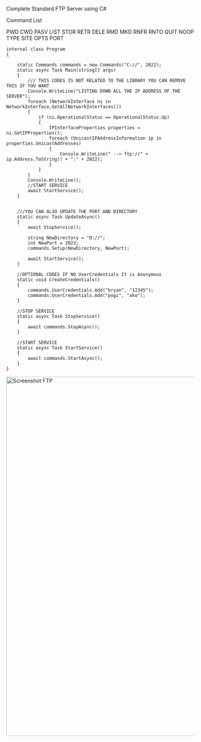 
Complete Standard FTP Server using C#

            
Command List 

PWD
CWD
PASV
LIST
STOR
RETR
DELE
RMD
MKD
RNFR
RNTO
QUIT
NOOP
TYPE
SITE
OPTS
PORT





    internal class Program
    {

        static Commands commands = new Commands("C://", 2022);
        static async Task Main(string[] args)
        {
            /// THIS CODES IS NOT RELATED TO THE LIBRARY YOU CAN REMOVE THIS IF YOU WANT
            Console.WriteLine("LISTING DOWN ALL THE IP ADDRESS OF THE SERVER");
            foreach (NetworkInterface ni in NetworkInterface.GetAllNetworkInterfaces())
            {
                if (ni.OperationalStatus == OperationalStatus.Up)
                {
                    IPInterfaceProperties properties = ni.GetIPProperties();
                    foreach (UnicastIPAddressInformation ip in properties.UnicastAddresses)
                    {
                        Console.WriteLine(" --> ftp://" + ip.Address.ToString() + ":" + 2022);
                    }
                }
            }
            Console.WriteLine();
            //START SERVICE
            await StartService();
        }


        ///YOU CAN ALSO UPDATE THE PORT AND DIRECTORY
        static async Task UpdateAsync()
        {
            await StopService();

            string NewDirectory = "D://";
            int NewPort = 2023;
            commands.Setup(NewDirectory, NewPort);

            await StartService();
        }

        //OPTIONAL CODES IF NO UserCredentials It is Anonymous
        static void CreateCredentials()
        {
            commands.UserCredentials.Add("bryan", "12345");
            commands.UserCredentials.Add("pogi", "ako");
        }

        //STOP SERVICE
        static async Task StopService()
        {
            await commands.StopAsync();
        }

        //START SERVICE
        static async Task StartService()
        {
            await commands.StartAsync();
        }
    }





<img width="960" alt="Screenshot FTP" src="https://github.com/user-attachments/assets/1a28fedb-512c-4dbb-b997-db8284b2b25a">


